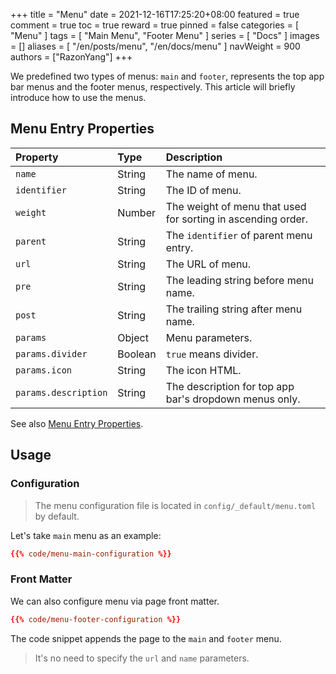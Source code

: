 +++
title = "Menu"
date = 2021-12-16T17:25:20+08:00
featured = true
comment = true
toc = true
reward = true
pinned = false
categories = [
  "Menu"
]
tags = [
  "Main Menu",
  "Footer Menu"
]
series = [
  "Docs"
]
images = []
aliases = [
  "/en/posts/menu",
  "/en/docs/menu"
]
navWeight = 900
authors = ["RazonYang"]
+++

We predefined two types of menus: `main` and `footer`, represents the top app bar menus and the footer menus, respectively.
This article will briefly introduce how to use the menus.

<!--more-->

## Menu Entry Properties

| Property | Type | Description
|:---|:---|:---
| `name` | String | The name of menu.
| `identifier` | String | The ID of menu.
| `weight` | Number | The weight of menu that used for sorting in ascending order.
| `parent` | String | The `identifier` of parent menu entry.
| `url` | String | The URL of menu.
| `pre` | String | The leading string before menu name.
| `post` | String | The trailing string after menu name.
| `params` | Object | Menu parameters.
| `params.divider` | Boolean | `true` means divider.
| `params.icon` | String | The icon HTML.
| `params.description` | String | The description for top app bar's dropdown menus only.

See also [Menu Entry Properties](https://gohugo.io/variables/menus/).

## Usage

### Configuration

> The menu configuration file is located in `config/_default/menu.toml` by default.

Let's take `main` menu as an example:

```toml
{{% code/menu-main-configuration %}}
```

### Front Matter

We can also configure menu via page front matter.

```toml
{{% code/menu-footer-configuration %}}
```

The code snippet appends the page to the `main` and `footer` menu.

> It's no need to specify the `url` and `name` parameters.
